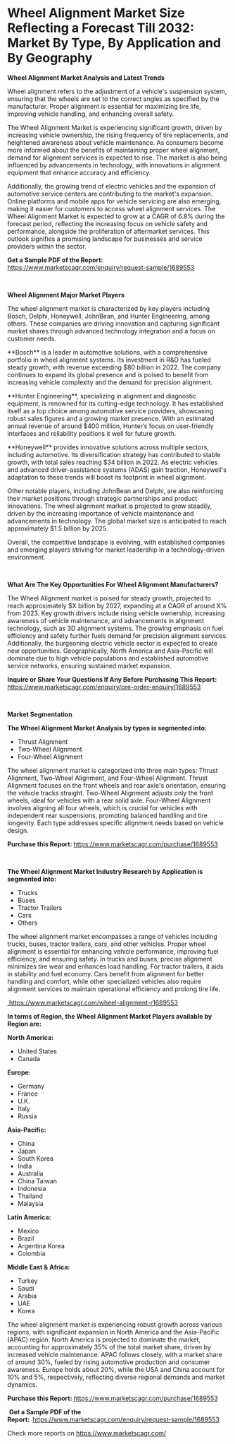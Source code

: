 <p><h1>Wheel Alignment Market Size Reflecting a Forecast Till 2032: Market By Type, By Application and By Geography</h1></p><p><strong>Wheel Alignment Market Analysis and Latest Trends</strong></p>
<p><p>Wheel alignment refers to the adjustment of a vehicle's suspension system, ensuring that the wheels are set to the correct angles as specified by the manufacturer. Proper alignment is essential for maximizing tire life, improving vehicle handling, and enhancing overall safety.</p><p>The Wheel Alignment Market is experiencing significant growth, driven by increasing vehicle ownership, the rising frequency of tire replacements, and heightened awareness about vehicle maintenance. As consumers become more informed about the benefits of maintaining proper wheel alignment, demand for alignment services is expected to rise. The market is also being influenced by advancements in technology, with innovations in alignment equipment that enhance accuracy and efficiency.</p><p>Additionally, the growing trend of electric vehicles and the expansion of automotive service centers are contributing to the market's expansion. Online platforms and mobile apps for vehicle servicing are also emerging, making it easier for customers to access wheel alignment services. The Wheel Alignment Market is expected to grow at a CAGR of 6.8% during the forecast period, reflecting the increasing focus on vehicle safety and performance, alongside the proliferation of aftermarket services. This outlook signifies a promising landscape for businesses and service providers within the sector.</p></p>
<p><strong>Get a Sample PDF of the Report:&nbsp;</strong> <a href="https://www.marketscagr.com/enquiry/request-sample/1689553?utm_campaign=2987&utm_medium=2&utm_source=Github&utm_content=ia&utm_term=26032025&utm_id=wheel-alignment">https://www.marketscagr.com/enquiry/request-sample/1689553</a></p>
<p>&nbsp;</p>
<p><strong>Wheel Alignment Major Market Players</strong></p>
<p><p>The wheel alignment market is characterized by key players including Bosch, Delphi, Honeywell, JohnBean, and Hunter Engineering, among others. These companies are driving innovation and capturing significant market shares through advanced technology integration and a focus on customer needs.</p><p>**Bosch** is a leader in automotive solutions, with a comprehensive portfolio in wheel alignment systems. Its investment in R&D has fueled steady growth, with revenue exceeding $80 billion in 2022. The company continues to expand its global presence and is poised to benefit from increasing vehicle complexity and the demand for precision alignment.</p><p>**Hunter Engineering**, specializing in alignment and diagnostic equipment, is renowned for its cutting-edge technology. It has established itself as a top choice among automotive service providers, showcasing robust sales figures and a growing market presence. With an estimated annual revenue of around $400 million, Hunter’s focus on user-friendly interfaces and reliability positions it well for future growth.</p><p>**Honeywell** provides innovative solutions across multiple sectors, including automotive. Its diversification strategy has contributed to stable growth, with total sales reaching $34 billion in 2022. As electric vehicles and advanced driver-assistance systems (ADAS) gain traction, Honeywell's adaptation to these trends will boost its footprint in wheel alignment.</p><p>Other notable players, including JohnBean and Delphi, are also reinforcing their market positions through strategic partnerships and product innovations. The wheel alignment market is projected to grow steadily, driven by the increasing importance of vehicle maintenance and advancements in technology. The global market size is anticipated to reach approximately $1.5 billion by 2025.</p><p>Overall, the competitive landscape is evolving, with established companies and emerging players striving for market leadership in a technology-driven environment.</p></p>
<p>&nbsp;</p>
<p><strong>What Are The Key Opportunities For Wheel Alignment Manufacturers?</strong></p>
<p><p>The Wheel Alignment market is poised for steady growth, projected to reach approximately $X billion by 2027, expanding at a CAGR of around X% from 2023. Key growth drivers include rising vehicle ownership, increasing awareness of vehicle maintenance, and advancements in alignment technology, such as 3D alignment systems. The growing emphasis on fuel efficiency and safety further fuels demand for precision alignment services. Additionally, the burgeoning electric vehicle sector is expected to create new opportunities. Geographically, North America and Asia-Pacific will dominate due to high vehicle populations and established automotive service networks, ensuring sustained market expansion.</p></p>
<p><strong>Inquire or Share Your Questions If Any Before Purchasing This Report:</strong> <a href="https://www.marketscagr.com/enquiry/pre-order-enquiry/1689553?utm_campaign=2987&utm_medium=2&utm_source=Github&utm_content=ia&utm_term=26032025&utm_id=wheel-alignment">https://www.marketscagr.com/enquiry/pre-order-enquiry/1689553</a></p>
<p>&nbsp;</p>
<p><strong>Market Segmentation</strong></p>
<p><strong>The Wheel Alignment Market Analysis by types is segmented into:</strong></p>
<p><ul><li>Thrust Alignment</li><li>Two-Wheel Alignment</li><li>Four-Wheel Alignment</li></ul></p>
<p><p>The wheel alignment market is categorized into three main types: Thrust Alignment, Two-Wheel Alignment, and Four-Wheel Alignment. Thrust Alignment focuses on the front wheels and rear axle's orientation, ensuring the vehicle tracks straight. Two-Wheel Alignment adjusts only the front wheels, ideal for vehicles with a rear solid axle. Four-Wheel Alignment involves aligning all four wheels, which is crucial for vehicles with independent rear suspensions, promoting balanced handling and tire longevity. Each type addresses specific alignment needs based on vehicle design.</p></p>
<p><strong>Purchase this Report:&nbsp;</strong><a href="https://www.marketscagr.com/purchase/1689553?utm_campaign=2987&utm_medium=2&utm_source=Github&utm_content=ia&utm_term=26032025&utm_id=wheel-alignment">https://www.marketscagr.com/purchase/1689553</a></p>
<p>&nbsp;</p>
<p><strong>The Wheel Alignment Market Industry Research by Application is segmented into:</strong></p>
<p><ul><li>Trucks</li><li>Buses</li><li>Tractor Trailers</li><li>Cars</li><li>Others</li></ul></p>
<p><p>The wheel alignment market encompasses a range of vehicles including trucks, buses, tractor trailers, cars, and other vehicles. Proper wheel alignment is essential for enhancing vehicle performance, improving fuel efficiency, and ensuring safety. In trucks and buses, precise alignment minimizes tire wear and enhances load handling. For tractor trailers, it aids in stability and fuel economy. Cars benefit from alignment for better handling and comfort, while other specialized vehicles also require alignment services to maintain operational efficiency and prolong tire life.</p></p>
<p><a href="https://www.marketscagr.com/wheel-alignment-r1689553?utm_campaign=2987&utm_medium=2&utm_source=Github&utm_content=ia&utm_term=26032025&utm_id=wheel-alignment">&nbsp;https://www.marketscagr.com/wheel-alignment-r1689553</a></p>
<p><strong>In terms of Region, the Wheel Alignment Market Players available by Region are:</strong></p>
<p>
    <p> <strong> North America: </strong>
        <ul>
            <li>United States</li>
            <li>Canada</li>
        </ul>
        </p> 
    <p> <strong> Europe: </strong>
        <ul>
            <li>Germany</li>
            <li>France</li>
            <li>U.K.</li>
            <li>Italy</li>
            <li>Russia</li>
        </ul>
        </p> 
    <p> <strong> Asia-Pacific: </strong>
        <ul>
            <li>China</li>
            <li>Japan</li>
            <li>South Korea</li>
            <li>India</li>
            <li>Australia</li>
            <li>China Taiwan</li>
            <li>Indonesia</li>
            <li>Thailand</li>
            <li>Malaysia</li>
        </ul>
        </p> 
    <p> <strong> Latin America: </strong>
        <ul>
            <li>Mexico</li>
            <li>Brazil</li>
            <li>Argentina Korea</li>
            <li>Colombia</li>
        </ul>
        </p> 
    <p> <strong> Middle East & Africa: </strong>
        <ul>
            <li>Turkey</li>
            <li>Saudi</li>
            <li>Arabia</li>
            <li>UAE</li>
            <li>Korea</li>
        </ul>
    </p>
    </p>
<p><p>The wheel alignment market is experiencing robust growth across various regions, with significant expansion in North America and the Asia-Pacific (APAC) region. North America is projected to dominate the market, accounting for approximately 35% of the total market share, driven by increased vehicle maintenance. APAC follows closely, with a market share of around 30%, fueled by rising automotive production and consumer awareness. Europe holds about 20%, while the USA and China account for 10% and 5%, respectively, reflecting diverse regional demands and market dynamics.</p></p>
<p><strong>Purchase this Report: </strong><a href="https://www.marketscagr.com/purchase/1689553?utm_campaign=2987&utm_medium=2&utm_source=Github&utm_content=ia&utm_term=26032025&utm_id=wheel-alignment">https://www.marketscagr.com/purchase/1689553</a></p>
<p>&nbsp;<strong>Get a Sample PDF of the Report:&nbsp;&nbsp;</strong><a href="https://www.marketscagr.com/enquiry/request-sample/1689553?utm_campaign=2987&utm_medium=2&utm_source=Github&utm_content=ia&utm_term=26032025&utm_id=wheel-alignment">https://www.marketscagr.com/enquiry/request-sample/1689553</a></p>
<p><strong></strong></p>
<p>Check more reports on <a href="https://www.marketscagr.com/?utm_campaign=2987&utm_medium=2&utm_source=Github&utm_content=ia&utm_term=26032025&utm_id=wheel-alignment">https://www.marketscagr.com/</a></p>